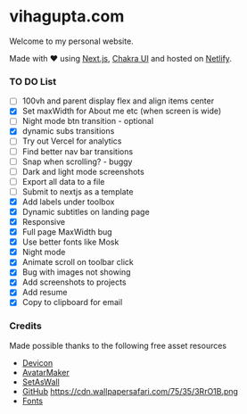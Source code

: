 # vihagupta.com
Welcome to my personal website.

Made with :heart: using [Next.js](https://nextjs.org/), [Chakra UI](https://chakra-ui.com/) and hosted on [Netlify](https://www.netlify.com/).


### TO DO List
- [ ] 100vh and parent display flex and align items center
- [x] Set maxWidth for About me etc (when screen is wide)
- [ ] Night mode btn transition - optional
- [x] dynamic subs transitions
- [ ] Try out Vercel for analytics
- [ ] Find better nav bar transitions
- [ ] Snap when scrolling? - buggy 
- [ ] Dark and light mode screenshots
- [ ] Export all data to a file
- [ ] Submit to nextjs as a template
- [x] Add labels under toolbox
- [x] Dynamic subtitles on landing page
- [x] Responsive
- [x] Full page MaxWidth bug
- [x] Use better fonts like Mosk
- [x] Night mode
- [x] Animate scroll on toolbar click
- [x] Bug with images not showing
- [x] Add screenshots to projects
- [x] Add resume
- [x] Copy to clipboard for email

### Credits
Made possible thanks to the following free asset resources
 - [Devicon](https://devicon.dev/)
 - [AvatarMaker](https://avatarmaker.net/)
 - [SetAsWall](https://www.setaswall.com/gradient-wallpapers/gradient-phone-wallpaper-043/)
 - [GitHub](https://github.com/brave/brave-browser/issues/8061)
 https://cdn.wallpapersafari.com/75/35/3RrO1B.png
 - [Fonts](https://www.cufonfonts.com/font/mosk)
